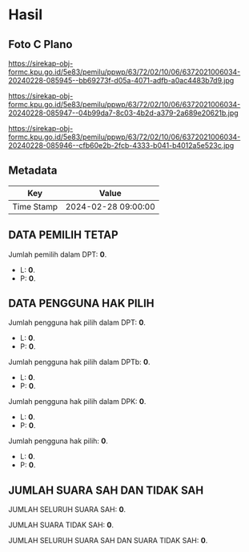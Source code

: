 # Hasil

## Foto C Plano

https://sirekap-obj-formc.kpu.go.id/5e83/pemilu/ppwp/63/72/02/10/06/6372021006034-20240228-085945--bb69273f-d05a-4071-adfb-a0ac4483b7d9.jpg

https://sirekap-obj-formc.kpu.go.id/5e83/pemilu/ppwp/63/72/02/10/06/6372021006034-20240228-085947--04b99da7-8c03-4b2d-a379-2a689e20621b.jpg

https://sirekap-obj-formc.kpu.go.id/5e83/pemilu/ppwp/63/72/02/10/06/6372021006034-20240228-085946--cfb60e2b-2fcb-4333-b041-b4012a5e523c.jpg


## Metadata

| Key        | Value               |
| ---------- | ------------------- |
| Time Stamp | 2024-02-28 09:00:00 |


## DATA PEMILIH TETAP

Jumlah pemilih dalam DPT: **0**.
 * L: **0**.
 * P: **0**.

## DATA PENGGUNA HAK PILIH

Jumlah pengguna hak pilih dalam DPT: **0**.
 * L: **0**.
 * P: **0**.

Jumlah pengguna hak pilih dalam DPTb: **0**.
 * L: **0**.
 * P: **0**.

Jumlah pengguna hak pilih dalam DPK: **0**.
 * L: **0**.
 * P: **0**.

Jumlah pengguna hak pilih: **0**.
 * L: **0**.
 * P: **0**.

## JUMLAH SUARA SAH DAN TIDAK SAH

JUMLAH SELURUH SUARA SAH: **0**.

JUMLAH SUARA TIDAK SAH: **0**.

JUMLAH SELURUH SUARA SAH DAN SUARA TIDAK SAH: **0**.


